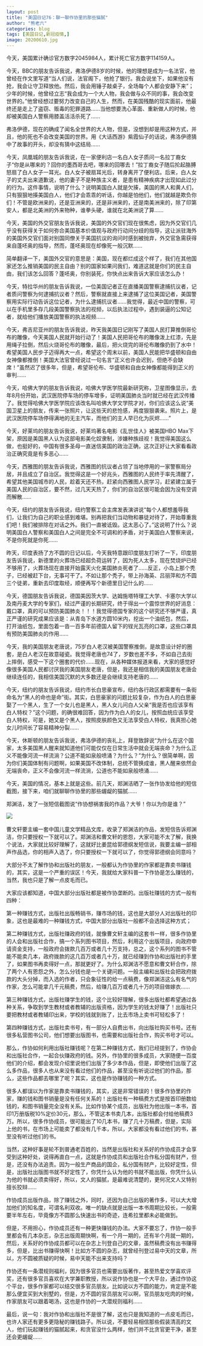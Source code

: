 ```yaml
---
layout: post
title: "美国日记76：聊一聊作协里的那些猫腻"
author: "熊老六"
categories: blog
tags: [美国日记,新冠疫情,]
image: 20200610.jpg
---
```

​​今天，美国累计确诊官方数字2045984人，累计死亡官方数字114159人。

今天，BBC的朋友告诉我说，弗洛伊德8岁的时候，他的理想是成为一名法官，他曾经在作文里写道“当人们说，法官阁下，他抢了银行。我会说坐下，如果他没有抢，我会让守卫释放他。然后，我会用锤子敲桌子，全场每个人都会安静下来”；少年的时候，他曾经立志“我会成为一个大人物，我会做与众不同的事，我会改变世界的。”他曾经想过要努力改变自己的人生，然而，在美国残酷的现实面前，他最终还是走上了盗窃、贩毒的犯罪道路……当他想要洗心革面、重新做人的时候，他却被美国白人警察用膝盖活活杀死了……

弗洛伊德，现在的确成了闻名全世界的大人物，但是，没想到却是用这种方式，并且，他的死也不会改变美国的世界。用《大话西游》紫霞仙子的话说，弗洛伊德猜中了故事的开头，却没有猜中这结局……

今天，凤凰城的朋友告诉我说，在一家便利店一名白人女子质问一名拉丁裔女子“你是从哪来的？回你的墨西哥去吧，哪来的回哪去！”拉丁裔女子随后抡起胳膊怒扇了白人女子一耳光。白人女子被扇耳光后，转身离开了便利店。后来，白人女子的丈夫出来道歉说，他的妻子不是种族主义者，是患有精神疾病才出现如此过分的行为。这件事情，说明了什么？说明美国白人就是欠揍，美国的黑人和黄人们，只有狠狠地揍美国白人，他们才会乖乖的听话，你越是怕他们，他们就越是欺负你们！不管是欧洲来的，还是亚洲来的，还是非洲来的，还是南美洲来的，除了印第安人，都是北美洲的外来物种，谁拳头硬，谁就在北美洲说了算……

今天，美国的外交官朋友告诉我说，美国的外交官们现在很焦虑，因为外交官们几乎没有获得关于如何弥合美国基本价值观与政府行动间分歧的指导，这让派驻海外的美国外交官们面对别国同僚关于美国抗议的询问时感到被抛弃，外交官急需获得来自蓬呸奥的指导，然而，蓬呸奥现在却像死一般沉默……

简单翻译一下，美国外交官的意思是：美国，现在都烂成这个样了，我们在其他国家还怎么推销美国的民主自由？别的国家如果问我们，难道这就是你们的民主自由，我们该怎么回答？蓬呸奥，你别装死，你快点出来告诉大家应该怎么办！

今天，特拉华州的朋友告诉我说，一位美国记者正在直播美国警察逮捕抗议者，记者质问警察为何逮捕抗议者？然后，警察就直接上来逮捕了这位美国记者，美国警察用实际行动告诉这位记者，为什么逮捕抗议者……我觉得，最近中国的警察，可以在手机里多存几段美国警察执法的视频，以后执法过程中，遇到装逼的公知记者，就给他们播放美国警察的执法视频……

今天，弗吉尼亚州的朋友告诉我说，昨天我美国日记刚写了美国人民打算推倒哥伦布的雕像，今天美国人民就开始行动了！美国人民把哥伦布的雕像泼上红漆，先是用绳子拉倒，然后火烧哥伦布的雕像，最后，把火烧完的哥伦布雕像扔到了水中！希望美国人民步子迈得再大一点，希望这个周末以前，美国人民能把华盛顿和自由女神像都推倒！美国大法官曾经说过一句名言“正义也许会迟到，但绝不会缺席！”虽然迟了很多年，但是，希望哥伦布、华盛顿和自由女神像都能得到正义的审判……

今天，哈佛大学的朋友告诉我说，哈佛大学医学院最新研究称，卫星图像显示，去年8月份开始，武汉医院停车场的停车增多，证明美国肺炎当时就已经在武汉传播了。我觉得哈佛大学医学院应该改名叫哈佛大学文学院才对，你们应该这么说“美国卫星上的朋友，传来一张照片，让这些天的悲怆感，再度狠狠袭来。照片上，是武汉医院停车场停得满地的无主汽车，而他们的主人早已化为灰烬……”

今天，好莱坞的朋友告诉我说，好莱坞著名电影《乱世佳人》被美国HBO Max下架，原因是美国黑人认为这部电影美化奴隶制，涉嫌种族歧视！我觉得美国这么做，也挺好的，中国有很多圣母一直迷信美国的政治正确，这次正好让大家看看政治正确究竟是有多恶心……

今天，西雅图的朋友告诉我说，西雅图的抗议者占领了当地停用的一家警察局分居，并且成立了自治区。我觉得这是一个好兆头，西雅图的人民终于率先清醒了，希望其他美国城市的人民，趁着天还不热，赶紧向西雅图人民学习，赶紧建立属于美国人民的自治区，要不然，过几天天热了，你们的自治区很可能会因为没有空调而解散……

今天，纽约的朋友告诉我说，纽约警察工会主席发表演讲说“每个人都想羞辱我们，让我们为自己的职业感到难堪。别再把我们当动物和暴徒对待了，开始尊重我们吧！我们被排除在对话之外。我们一直被诋毁。这太恶心了。”这说明了什么？说明美国白人警察和美国白人之间是完全不可调和的矛盾，对于美国白人警察来说，不是你死就是你死……

昨天，印度表扬了方不圆的日记以后，今天我特意跟印度朋友打听了一下，印度朋友告诉我说，新德里的火葬场已经超负荷运转了，因为死人太多，现在焚烧炉已经不够用了，火葬场现在直接开始露天火化美国肺炎死者了……反正，小岛上那个秃子，已经被赶下台，无事可干了。不如让那个秃子，带上孙海英、吕丽萍和方不圆三个徒弟，重新去印度取经，顺便再写个新德里日记什么的……

今天，德国朋友告诉我说，德国美因茨大学、达姆施塔特理工大学、卡塞尔大学以及南丹麦大学的专家们，经过严谨的长期研究，终于得出一个震惊世界的好消息：戴口罩，真的可以预防美国肺炎！！！我觉得德国专家的这个研究还不够严谨，真正严谨的研究成果应该是：从青岛下水道方圆10米内，挖出一个油纸包，然后，打开油纸包，里面包着一沓一百多年前德国人留下的锃光瓦亮的口罩，这些口罩具有预防美国肺炎的作用……

今天，我的美国朋友老唐说，75岁白人老汉被美国警察推倒，是故意设计好的圈套，是白人老汉在故意碰瓷。我觉得老唐也74了，岁数也差不多，不如自己去街上摔倒，感受一下这个圈套的代价……现在，从各种媒体报道来看，大家的感觉好像很多美国人民都讨厌我的美国朋友老唐，但是，我还是相信我的美国朋友老唐会继续连任的，我相信美国沉默的大多数还是会继续支持老唐的……

今天，纽约的朋友告诉我说，纽约市长白思豪宣布，纽约各行政区都需要有一条街命名为“黑人的命也是命”街。其实，白思豪家的问题比较复杂，作为白人的白思豪娶了一个黑人，生了一个女儿也是黑人，黑人女儿问白人父亲“我是否也应该享有白人特权？”这个问题，的确很难回答，因为作为白人的女儿，按照血统应该享受白人特权，可是，她又是个黑人，按照皮肤颜色又无法享受白人特权，我真担心她女儿时间长了容易精神分裂……

今天，休斯顿的朋友告诉我说，弗洛伊德的丧礼上，拜登致辞说“为什么在这个国家，太多美国黑人醒来就知道他们可能仅仅在日常生活中就会无端丧命？为什么正义不能像河流一样流淌？公道不能如泉般喷涌？为什么？”为什么？很简单啊，因为你们美国体制有问题啊，如果美国不改体制，总统不管换成谁，黑人醒来依然会无端丧命，正义不会像河流一样流淌，公道也不能如泉般喷涌……

今天，美国的情况，基本上就是这些。前几天，郑渊洁晒了一张作协发给他的短信截图，接下来，咱们就聊聊作协里的那些龌龊的猫腻……

郑渊洁，发了一张短信截图说“作协想祸害我的作品？大爷！你以为你是谁？”

![]({{site.url}}/assets/img/eacedf04ly1gfnlxb9ierj20j6151kir.jpg)  

曹文轩要主编一套中国儿童文学精品文库，收录了郑渊洁的作品，发短信告诉郑渊洁，你只要授权一下就可以了。郑渊洁和曹文轩的恩怨，大家可能不太了解，我换个说法，大家就比较好理解了，这就好比姜昆给郭德纲发短信说，我要主编一部相声作品选，你的相声入选了，你只要授权一下就可以了，你觉得郭德纲会同意吗？

大部分不太了解作协和出版社的朋友，一般都认为作协里的作家都是靠卖书赚钱的，其实，这是一个严重的误区！今天，我就给大家科普一下作协是怎么赚钱的，当然，我也只是了解一点皮毛而已。

大家应该都知道，中国大部分出版社都是被作协垄断的。出版社赚钱的方式一般有四种：

第一种赚钱方式，出版社出版畅销书，赚市场的钱，这也是大部分人对出版社的印象，这也是最难的一种赚钱方式，中国大部分出版社一般都不会选择这种方式；

第二种赚钱方式，出版社赚政府的钱，就像曹文轩主编的这套书一样，很多作协里的人会和出版社合作，搞一个系列图书项目，然后，利用这个出版项目，向政府申请资金支持，一般政府会拨款几百万或者几十万支持，总之，这个系列的图书不管能不能卖几本，政府拨款的这几百万或者几十万，就已经赚到作协和出版社的手里了，如果图书再卖得好一点，那就更好了。为什么郑渊洁不愿意和曹文轩合作，除了两个人有恩怨之外，怎么分钱也是一个关键问题。一般主编和出版社会把政府拨款的大头分掉，而入选的作者，只会象征性的给一点稿费，像郑渊洁这么有名气的作家，怎么可能拿几千元稿费，然后，给赚几百万或者几十万的项目做嫁衣……

第三种赚钱方式，出版社赚学生的钱，这个比较好理解，很多出版社都希望通过各种关系，争取到学生教材或者教辅的出版资格，因为学生的钱太好赚了！出版社只要把教材或者教辅印出来，学校的钱就到账了，比去市场上卖书可轻松多了！

第四种赚钱方式，出版社卖书号，有一部分人自费出书，向出版社购买书号。还有很多私营图书公司，他们想要出版图书，也需要和出版社合作，购买书号才可以。

那么，作协如何利用出版社赚钱呢？在第二种赚钱方式，我们已经提到了，作协会和出版社合作，一起合伙赚政府的钱。另外，作协里的很多成员，大家随便一百度他们的介绍，都会发现介绍里说他们出版了多少本作品，但是，即使他们出版了这么多作品，很多人也从来没有看过他们的作品，甚至没有听说过他们的作品，那么，这些作品都去哪里了呢？其实，这也是作协赚钱的一种方式。

很多人都误以为作家是靠卖书赚钱的，其实，这是非常错误的！很多作协里的作家，赚的钱和图书销量是没有任何关系的！出版社有一种稿费方式是按首印册数给钱的，和图书销量完全没有关系。比如作协某个成员，出版社为他出版一本书，首印1万册版税10%定价30元，那么，不管这本书卖几本，出版社都会付给他稿费3万。所以，很多作协成员，很可能出了10几本书，赚了几十万稿费，但是，实际上他的书，在市场上可能卖了都没有几千本，所以，大家都没有看过他们的书，甚至没有听过他们的书。

当然，这种好事是轮不到普通老百姓的，当然是出版社和关系好的作协成员才会享受到这种好处，说得再直白一点，这就是作协成员和出版社合作私分国有财产，但是，还没有办法追责。因为一般生产商品的国企，私分国有财产，比较好定性，但是，出版社出版图书就不好定性了，你凭什么认为他的书就不能出版，你凭什么认为他的书就必须卖得好，所以，文人的猫腻，是最难说清楚的，更何况文人又特别擅长狡辩……

作协成员出版作品，除了赚钱之外，同时，还因为自己出版的著作多，可以大大增加他们的知名度，可谓名利双收。唯一的缺点就是出版一本书周期比较长，一般需要半年左右，毕竟像方不圆那么快速出书的奇迹，连希拉里都未必能做到。

但是，不用担心，作协成员还有一种更快赚钱的办法。大家不要忘了，作协一般手里都会有几本杂志，杂志出版周期快啊，有一个月一期的，还有半个月就一期的，然后，关系好的作协成员都可以在杂志上刊登自己的文章，虽然稿费没有出书赚得多，但是，比出书赚得快啊！比如方不圆的杂志，就曾经刊登过易中天的文章，所以，方不圆被质疑的时候，易中天能不出来支持吗？

作协还有一条潜规则福利，因为很多官员也需要出版著作，甚至热爱文学喜欢评奖，还有很多官员喜欢在大学兼职教授，所以说作协也是一个大平台，通过作协这个平台，很多作家都可以结交很多官员朋友。比如说以方不圆的能力，肯定是不能那么便宜买到大别墅的，但是，方不圆的官员朋友可以啊，官员朋友吃肉的时候，作家朋友可以跟着喝汤，这也是作协的一大潜规则福利……

最后，说一句：我对作协和出版社不是很了解，这也只是我知道的一点皮毛而已，也许人家还有更多更隐秘的赚钱路子。所以说，不要轻易相信那些假装清高的文人，他们玩起赚钱的猫腻起来，和贪官没什么两样，他们并不比贪官更干净，甚至还会更龌龊……